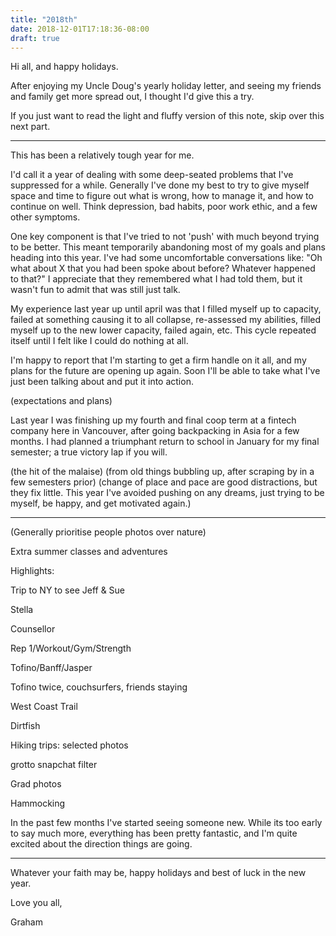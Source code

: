 ```yaml
---
title: "2018th"
date: 2018-12-01T17:18:36-08:00
draft: true
---
```


Hi all, and happy holidays.

After enjoying my Uncle Doug's yearly holiday letter, and seeing my friends and family get more spread out, I thought I'd give this a try. 

If you just want to read the light and fluffy version of this note, skip over this next part. 
____

This has been a relatively tough year for me.

I'd call it a year of dealing with some deep-seated problems that I've suppressed for a while. Generally I've done my best to try to give myself space and time to figure out what is wrong, how to manage it, and how to continue on well. Think depression, bad habits, poor work ethic, and a few other symptoms. 

One key component is that I've tried to not 'push' with much beyond trying to be better. This meant temporarily abandoning most of my goals and plans heading into this year. I've had some uncomfortable conversations like: "Oh what about X that you had been spoke about before? Whatever happened to that?" I appreciate that they remembered what I had told them, but it wasn't fun to admit that was still just talk.

My experience last year up until april was that I filled myself up to capacity, failed at something causing it to all collapse, re-assessed my abilities, filled myself up to the new lower capacity, failed again, etc. This cycle repeated itself until I felt like I could do nothing at all. 

I'm happy to report that I'm starting to get a firm handle on it all, and my plans for the future are opening up again. Soon I'll be able to take what I've just been talking about and put it into action.

(expectations and plans)

Last year I was finishing up my fourth and final coop term at a fintech company here in Vancouver, after going backpacking in Asia for a few months. I had planned a triumphant return to school in January for my final semester; a true victory lap if you will. 


(the hit of the malaise) (from old things bubbling up, after scraping by in a few semesters prior) (change of place and pace are good distractions, but they fix little. This year I've avoided pushing on any dreams, just trying to be myself, be happy, and get motivated again.)

____


(Generally prioritise people photos over nature)

Extra summer classes and adventures

Highlights:

Trip to NY to see Jeff & Sue

Stella

Counsellor

Rep 1/Workout/Gym/Strength

Tofino/Banff/Jasper

Tofino twice, couchsurfers, friends staying

West Coast Trail

Dirtfish

Hiking trips: selected photos

grotto snapchat filter

Grad photos

Hammocking

In the past few months I've started seeing someone new. While its too early to say much more, everything has been pretty fantastic, and I'm quite excited about the direction things are going. 

___

Whatever your faith may be, happy holidays and best of luck in the new year.

Love you all,

Graham

